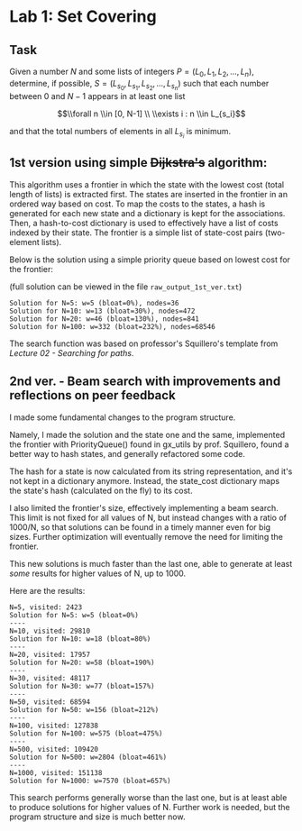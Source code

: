 # Lab 1: Set Covering

## Task

Given a number $N$ and some lists of integers $P = (L_0, L_1, L_2, ..., L_n)$,
determine, if possible, $S = (L_{s_0}, L_{s_1}, L_{s_2}, ..., L_{s_n})$
such that each number between $0$ and $N-1$ appears in at least one list

$$\\forall n \\in [0, N-1] \\ \\exists i : n \\in L_{s_i}$$

and that the total numbers of elements in all $L_{s_i}$ is minimum.

## 1st version using simple ~~Dijkstra's~~ algorithm:

This algorithm uses a frontier in which the state with the lowest cost (total length of lists) is extracted first.
The states are inserted in the frontier in an ordered way based on cost.
To map the costs to the states, a hash is generated for each new state and a dictionary is kept for the associations. Then, a hash-to-cost dictionary is used to effectively have a list of costs indexed by their state.
The frontier is a simple list of state-cost pairs (two-element lists).

Below is the solution using a simple priority queue based on lowest cost for the frontier:

(full solution can be viewed in the file `raw_output_1st_ver.txt`)

    Solution for N=5: w=5 (bloat=0%), nodes=36
    Solution for N=10: w=13 (bloat=30%), nodes=472
    Solution for N=20: w=46 (bloat=130%), nodes=841
    Solution for N=100: w=332 (bloat=232%), nodes=68546

The search function was based on professor's Squillero's template from _Lecture 02 - Searching for paths_.

## 2nd ver. - Beam search with improvements and reflections on peer feedback

I made some fundamental changes to the program structure.

Namely, I made the solution and the state one and the same, implemented the frontier with PriorityQueue() found in gx_utils by prof. Squillero, found a better way to hash states, and generally refactored some code.

The hash for a state is now calculated from its string representation, and it's not kept in a dictionary anymore. Instead, the state_cost dictionary maps the state's hash (calculated on the fly) to its cost.

I also limited the frontier's size, effectively implementing a beam search. This limit is not fixed for all values of N, but instead changes with a ratio of 1000/N, so that solutions can be found in a timely manner even for big sizes. Further optimization will eventually remove the need for limiting the frontier.

This new solutions is much faster than the last one, able to generate at least _some_ results for higher values of N, up to 1000.

Here are the results: 

    N=5, visited: 2423
    Solution for N=5: w=5 (bloat=0%)
    ----
    N=10, visited: 29810
    Solution for N=10: w=18 (bloat=80%)
    ----
    N=20, visited: 17957
    Solution for N=20: w=58 (bloat=190%)
    ----
    N=30, visited: 48117
    Solution for N=30: w=77 (bloat=157%)
    ----
    N=50, visited: 68594
    Solution for N=50: w=156 (bloat=212%)
    ----
    N=100, visited: 127838
    Solution for N=100: w=575 (bloat=475%)
    ----
    N=500, visited: 109420
    Solution for N=500: w=2804 (bloat=461%)
    ----
    N=1000, visited: 151138
    Solution for N=1000: w=7570 (bloat=657%)
    
This search performs generally worse than the last one, but is at least able to produce solutions for higher values of N. Further work is needed, but the program structure and size is much better now.
